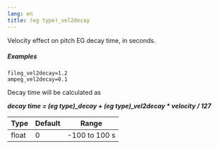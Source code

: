 ```yaml
---
lang: en
title: (eg type)_vel2decay
---
```

Velocity effect on pitch EG decay time, in seconds.

##### Examples

```
fileg_vel2decay=1.2
ampeg_vel2decay=0.1
```

Decay time will be calculated as

***decay time = (eg type)_decay + (eg type)_vel2decay * velocity / 127***

| Type  | Default | Range         |
| ---   | ---     | ---           |
| float | 0       | -100 to 100 s |
